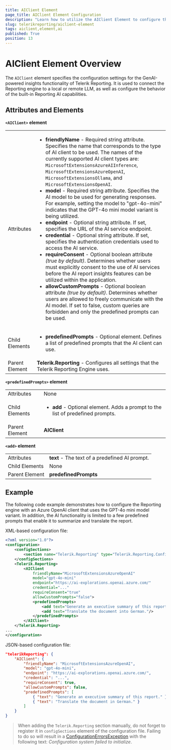 ```yaml
---
title: AIClient Element
page_title: AIClient Element Configuration
description: "Learn how to utilize the AIClient Element to configure the AI model used for GenAI-powered insights during report preview."
slug: telerikreporting/aiclient-element
tags: aiclient,element,ai
published: True
position: 13
---
```


<style>
table th:first-of-type {
	width: 10%;
}
table th:nth-of-type(2) {
	width: 90%;
}
</style>

# AIClient Element Overview

The `AIClient` element specifies the configuration settings for the GenAI-powered insights functionality of Telerik Reporting. It is used to connect the Reporting engine to a local or remote LLM, as well as configure the behavior of the built-in Reporting AI capabilities.  

## Attributes and Elements

__`<AIClient>` element__

|   |   |
| ------ | ------ |
|Attributes|<ul><li>__friendlyName__ - Required string attribute. Specifies the name that corresponds to the type of AI client to be used. The names of the currently supported AI client types are: `MicrosoftExtensionsAzureAIInference`, `MicrosoftExtensionsAzureOpenAI`, `MicrosoftExtensionsOllama`, and `MicrosoftExtensionsOpenAI`.</li><li>__model__ - Required string attribute. Specifies the AI model to be used for generating responses. For example, setting the model to "gpt-4o-mini" indicates that the GPT-4o mini model variant is being utilized.</li><li>__endpoint__ - Optional string attribute. If set, specifies the URL of the AI service endpoint.</li><li>__credential__ - Optional string attribute. If set, specifies the authentication credentials used to access the AI service.</li><li>__requireConsent__ - Optional boolean attribute _(true by default)_. Determines whether users must explicitly consent to the use of AI services before the AI report insights features can be utilized within the application.</li><li>__allowCustomPrompts__ - Optional boolean attribute _(true by default)_. Determines whether users are allowed to freely communicate with the AI model. If set to false, custom queries are forbidden and only the predefined prompts can be used.</li></ul>|
|Child Elements|<ul><li>__predefinedPrompts__ - Optional element. Defines a list of predefined prompts that the AI client can use.</li></ul>|
|Parent Element|__Telerik.Reporting__ - Configures all settings that the Telerik Reporting Engine uses.|

__`<predefinedPrompts>` element__

|   |   |
| ------ | ------ |
|Attributes|None|
|Child Elements|<ul><li>__add__ - Optional element. Adds a prompt to the list of predefined prompts.</li></ul>|
|Parent Element|__AIClient__|

__`<add>` element__

|   |   |
| ------ | ------ |
|Attributes|__text__ - The text of a predefined AI prompt.|
|Child Elements|None|
|Parent Element|__predefinedPrompts__|

## Example

The following code example demonstrates how to configure the Reporting engine with an Azure OpenAI client that uses the GPT-4o mini model variant. In addition, the AI functionality is limited to a few predefined prompts that enable it to summarize and translate the report.

XML-based configuration file:

````XML
<?xml version="1.0"?>
<configuration>
	<configSections>
		<section name="Telerik.Reporting" type="Telerik.Reporting.Configuration.ReportingConfigurationSection, Telerik.Reporting" allowLocation="true" allowDefinition="Everywhere" />
	</configSections>
	<Telerik.Reporting>
		<AIClient
			friendlyName="MicrosoftExtensionsAzureOpenAI"
			model="gpt-4o-mini"
			endpoint="https://ai-explorations.openai.azure.com/"
			credential="..."
			requireConsent="true"
			allowCustomPrompts="false">
			<predefinedPrompts>
				<add text="Generate an executive summary of this report."/>
				<add text="Translate the document into German."/>
			</predefinedPrompts>
		</AIClient>
	</Telerik.Reporting>
...
</configuration>
````

JSON-based configuration file:

````JSON
"telerikReporting": {
	"AIClient": {
		"friendlyName": "MicrosoftExtensionsAzureOpenAI",
		"model": "gpt-4o-mini",
		"endpoint": "https://ai-explorations.openai.azure.com/",
		"credential": "...",
		"requireConsent": true,
		"allowCustomPrompts": false,
		"predefinedPrompts": [
			{ "text": "Generate an executive summary of this report." },
			{ "text": "Translate the document in German." }
		]
	}
}
````

> When adding the `Telerik.Reporting` section manually, do not forget to register it in `configSections` element of the configuration file. Failing to do so will result in a [ConfigurationErrorsException](https://learn.microsoft.com/en-us/dotnet/api/system.configuration.configurationerrorsexception?view=dotnet-plat-ext-7.0) with the following text: *Configuration system failed to initialize*.


